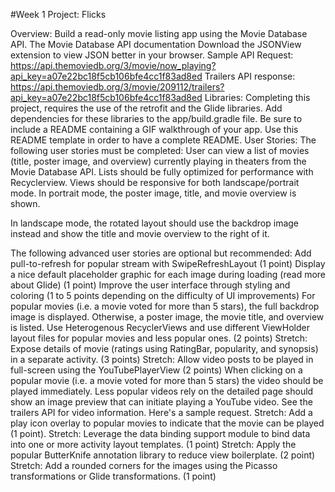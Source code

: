 #Week 1 Project: Flicks
 
Overview: Build a read-only movie listing app using the Movie Database API.
The Movie Database API documentation
Download the JSONView extension to view JSON better in your browser.
Sample API Request: https://api.themoviedb.org/3/movie/now_playing?api_key=a07e22bc18f5cb106bfe4cc1f83ad8ed
Trailers API response: https://api.themoviedb.org/3/movie/209112/trailers?api_key=a07e22bc18f5cb106bfe4cc1f83ad8ed
Libraries: Completing this project, requires the use of the retrofit and the Glide libraries. Add dependencies for these libraries to the app/build.gradle file.
Be sure to include a README containing a GIF walkthrough of your app.
Use this README template in order to have a complete README.
User Stories:
The following user stories must be completed:
User can view a list of movies (title, poster image, and overview) currently playing in theaters from the Movie Database API.
Lists should be fully optimized for performance with Recyclerview.
Views should be responsive for both landscape/portrait mode.
In portrait mode, the poster image, title, and movie overview is shown.

In landscape mode, the rotated layout should use the backdrop image instead and show the title and movie overview to the right of it.

The following advanced user stories are optional but recommended:
Add pull-to-refresh for popular stream with SwipeRefreshLayout (1 point)
Display a nice default placeholder graphic for each image during loading (read more about Glide) (1 point)
Improve the user interface through styling and coloring (1 to 5 points depending on the difficulty of UI improvements)
For popular movies (i.e. a movie voted for more than 5 stars), the full backdrop image is displayed. Otherwise, a poster image, the movie title, and overview is listed. Use Heterogenous RecyclerViews and use different ViewHolder layout files for popular movies and less popular ones. (2 points)
Stretch: Expose details of movie (ratings using RatingBar, popularity, and synopsis) in a separate activity. (3 points)
Stretch: Allow video posts to be played in full-screen using the YouTubePlayerView (2 points)
When clicking on a popular movie (i.e. a movie voted for more than 5 stars) the video should be played immediately.
Less popular videos rely on the detailed page should show an image preview that can initiate playing a YouTube video.
See the trailers API for video information. Here's a sample request.
Stretch: Add a play icon overlay to popular movies to indicate that the movie can be played (1 point).
Stretch: Leverage the data binding support module to bind data into one or more activity layout templates. (1 point)
Stretch: Apply the popular ButterKnife annotation library to reduce view boilerplate. (2 point)
Stretch: Add a rounded corners for the images using the Picasso transformations or Glide transformations. (1 point)
